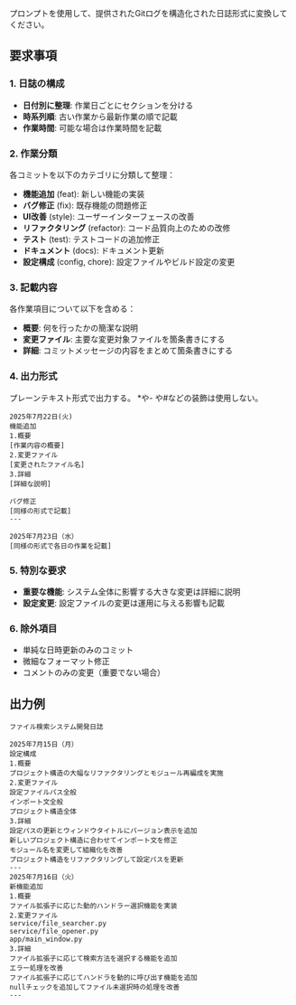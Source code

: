 プロンプトを使用して、提供されたGitログを構造化された日誌形式に変換してください。

## 要求事項

### 1. 日誌の構成
- **日付別に整理**: 作業日ごとにセクションを分ける
- **時系列順**: 古い作業から最新作業の順で記載
- **作業時間**: 可能な場合は作業時間を記載

### 2. 作業分類
各コミットを以下のカテゴリに分類して整理：

- **機能追加** (feat): 新しい機能の実装
- **バグ修正** (fix): 既存機能の問題修正
- **UI改善** (style): ユーザーインターフェースの改善
- **リファクタリング** (refactor): コード品質向上のための改修
- **テスト** (test): テストコードの追加修正
- **ドキュメント** (docs): ドキュメント更新
- **設定構成** (config, chore): 設定ファイルやビルド設定の変更

### 3. 記載内容
各作業項目について以下を含める：

- **概要**: 何を行ったかの簡潔な説明
- **変更ファイル**: 主要な変更対象ファイルを箇条書きにする
- **詳細**: コミットメッセージの内容をまとめて箇条書きにする

### 4. 出力形式
プレーンテキスト形式で出力する。
*や- や#などの装飾は使用しない。

```
2025年7月22日(火)
機能追加
1.概要
[作業内容の概要]
2.変更ファイル
[変更されたファイル名]
3.詳細
[詳細な説明]

バグ修正
[同様の形式で記載]
---

2025年7月23日（水）
[同様の形式で各日の作業を記載]

```

### 5. 特別な要求
- **重要な機能**: システム全体に影響する大きな変更は詳細に説明
- **設定変更**: 設定ファイルの変更は運用に与える影響も記載

### 6. 除外項目
- 単純な日時更新のみのコミット
- 微細なフォーマット修正
- コメントのみの変更（重要でない場合）

## 出力例
```
ファイル検索システム開発日誌

2025年7月15日（月）
設定構成
1.概要
プロジェクト構造の大幅なリファクタリングとモジュール再編成を実施
2.変更ファイル
設定ファイルパス全般
インポート文全般
プロジェクト構造全体
3.詳細
設定パスの更新とウィンドウタイトルにバージョン表示を追加
新しいプロジェクト構造に合わせてインポート文を修正
モジュール名を変更して組織化を改善
プロジェクト構造をリファクタリングして設定パスを更新
---
2025年7月16日（火）
新機能追加
1.概要
ファイル拡張子に応じた動的ハンドラー選択機能を実装
2.変更ファイル
service/file_searcher.py
service/file_opener.py
app/main_window.py
3.詳細
ファイル拡張子に応じて検索方法を選択する機能を追加
エラー処理を改善
ファイル拡張子に応じてハンドラを動的に呼び出す機能を追加
nullチェックを追加してファイル未選択時の処理を改善
---
